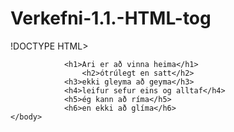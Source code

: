 # Verkefni-1.1.-HTML-tog
!DOCTYPE HTML>
<html>
    <head>
            <title>AriPH</title>
            <meta charset=“utf-8" /> 
        </head>
        <body>
            
                <h1>Ari er að vinna heima</h1>
                    <h2>ótrúlegt en satt</h2>
                <h3>ekki gleyma að geyma</h3>
                <h4>leifur sefur eins og alltaf</h4>
                <h5>ég kann að ríma</h5>
                <h6>en ekki að glíma</h6>
    </body>
</html>
